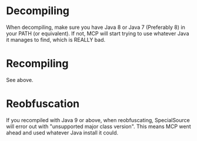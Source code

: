 # Decompiling
When decompiling, make sure you have Java 8 or Java 7 (Preferably 8) in your PATH (or equivalent).
If not, MCP will start trying to use whatever Java it manages to find, which is REALLY bad.

# Recompiling
See above.

# Reobfuscation
If you recompiled with Java 9 or above, when reobfuscating, SpecialSource will error out with "unsupported major class version".
This means MCP went ahead and used whatever Java install it could.
